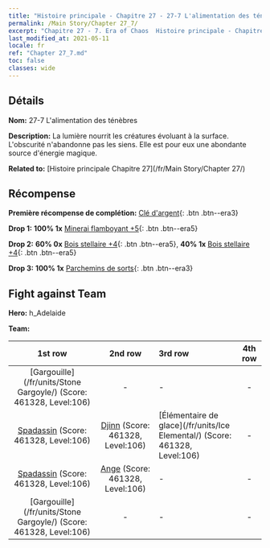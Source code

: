 ```yaml
---
title: "Histoire principale - Chapitre 27 - 27-7 L'alimentation des ténèbres"
permalink: /Main Story/Chapter 27_7/
excerpt: "Chapitre 27 - 7. Era of Chaos  Histoire principale - Chapitre 27_7. 27-7 L'alimentation des ténèbres"
last_modified_at: 2021-05-11
locale: fr
ref: "Chapter 27_7.md"
toc: false
classes: wide
---
```


## Détails

 **Nom:** 27-7 L'alimentation des ténèbres

 **Description:** La lumière nourrit les créatures évoluant à la surface. L'obscurité n'abandonne pas les siens. Elle est pour eux une abondante source d'énergie magique.

 **Related to:** [Histoire principale Chapitre 27](/fr/Main Story/Chapter 27/)

## Récompense

 **Première récompense de complétion:** [Clé d'argent](/ItemsFR/con_693/){: .btn .btn--era3}

 **Drop 1:** **100% 1x** [Minerai flamboyant +5](/ItemsFR/mat_96/){: .btn .btn--era5}

 **Drop 2:** **60% 0x** [Bois stellaire +4](/ItemsFR/mat_90/){: .btn .btn--era5}, **40% 1x** [Bois stellaire +4](/ItemsFR/mat_90/){: .btn .btn--era5}

 **Drop 3:** **100% 1x** [Parchemins de sorts](/ItemsFR/con_694/){: .btn .btn--era3}


## Fight against Team
 **Hero:** h_Adelaide

 **Team:**


  | 1st row | 2nd row | 3rd row | 4th row |
  |:----:|:----:|:----|:----:|
  | [Gargouille](/fr/units/Stone Gargoyle/) (Score: 461328, Level:106)  | - | - | - |
  | [Spadassin](/fr/units/Swordsman/) (Score: 461328, Level:106)  | [Djinn](/fr/units/Genie/) (Score: 461328, Level:106)  | [Élémentaire de glace](/fr/units/Ice Elemental/) (Score: 461328, Level:106)  | - |
  | [Spadassin](/fr/units/Swordsman/) (Score: 461328, Level:106)  | [Ange](/fr/units/Angel/) (Score: 461328, Level:106)  | - | - |
  | [Gargouille](/fr/units/Stone Gargoyle/) (Score: 461328, Level:106)  | - | - | - |


